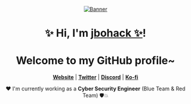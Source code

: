 <p align="center">
  <a href="https://lullaby.cafe"><img src="https://cdn.lullaby.cafe/img/nyan-space.gif" alt="Banner"></a>
</p>
<h1 align="center">✨ Hi, I'm <a href="https://lullaby.cafe">jbohack ✨</a>!</h1>
<h1 align="center">Welcome to my GitHub profile~</h1>

<p align="center">
  <strong><a href="https://lullaby.cafe">Website</a></strong> |
  <strong><a href="https://x.com/jbohack">Twitter</a></strong> |
  <strong><a href="https://discordapp.com/users/184471481026084864">Discord</a></strong> |
  <strong><a href="https://ko-fi.com/jbohack">Ko-fi</a></strong>
</p>

<p align="center">❤ I'm currently working as a <b>Cyber Security Engineer</b> (Blue Team & Red Team) 🛡️💥 </p>
